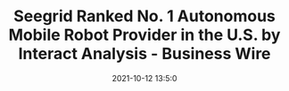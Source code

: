 ---
"title": "Seegrid Ranked No. 1 Autonomous Mobile Robot Provider in the U.S. by Interact Analysis - Business Wire"
"date": "2021-10-12 13:5:0"
"feed_name": "GOOGLENEWSINDUSTRIAL"
"feed_website": "https://news.google.com/search?q=industrial%2Bincident&hl=en-US&gl=US&ceid=US:en"
"feed_rss": "https://news.google.com/rss/search?q=industrial%2Bincident&hl=en-US&gl=US&ceid=US:en"
"link": "https://www.businesswire.com/news/home/20211012005176/en/Seegrid-Ranked-No.-1-Autonomous-Mobile-Robot-Provider-in-the-U.S.-by-Interact-Analysis"
"source": "{'href': 'https://www.businesswire.com', 'title': 'Business Wire'}"
"file": "_posts/2021-1-1-d877ce980c4859b03e2778aed3fa6dbf17b2387d.md"
"accident": "0"
"drilling": "0"
"dead": "0"
"injured": "0"
"arrested": "0"
"place": "unknown place"
"where": "unknown site"
"causes": "unknown"
"place_uri": "unknown place"
---